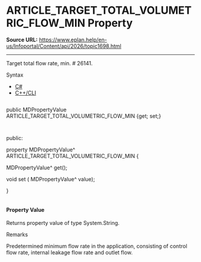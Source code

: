 # ARTICLE_TARGET_TOTAL_VOLUMETRIC_FLOW_MIN Property

**Source URL:** https://www.eplan.help/en-us/Infoportal/Content/api/2026/topic1698.html

---

Target total flow rate, min. # 26141.

Syntax

- [C#](#i-syntax-CS)
- [C++/CLI](#i-syntax-CPP2005)

```
```
public MDPropertyValue ARTICLE_TARGET_TOTAL_VOLUMETRIC_FLOW_MIN {get; set;}
```
```

```
```
public:

property MDPropertyValue^ ARTICLE_TARGET_TOTAL_VOLUMETRIC_FLOW_MIN {

   MDPropertyValue^ get();

   void set (    MDPropertyValue^ value);

}
```
```

#### Property Value

Returns property value of type System.String.

Remarks

Predetermined minimum flow rate in the application, consisting of control flow rate, internal leakage flow rate and outlet flow.
